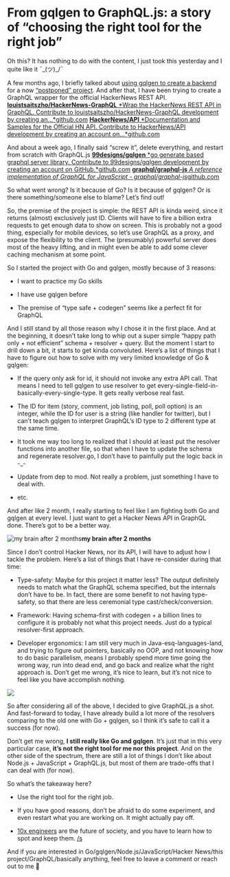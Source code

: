
# From gqlgen to GraphQL.js: a story of “choosing the right tool for the right job”

Oh this? It has nothing to do with the content, I just took this yesterday and I quite like it ¯\_(ツ)_/¯

A few months ago, I briefly talked about [using gqlgen to create a backend](https://medium.com/@louis993546/loft-choosing-graphql-instead-of-rest-api-w-the-help-of-gqlgen-14c8643ee9a1) for a now [“postponed” project](https://medium.com/@louis993546/loft-ill-be-back-974b748f5d19). And after that, I have been trying to create a GraphQL wrapper for the official HackerNews REST API.
[**louistsaitszho/HackerNews-GraphQL**
*Wrap the HackerNews REST API in GraphQL. Contribute to louistsaitszho/HackerNews-GraphQL development by creating an…*github.com](https://github.com/louistsaitszho/HackerNews-GraphQL)
[**HackerNews/API**
*Documentation and Samples for the Official HN API. Contribute to HackerNews/API development by creating an account on…*github.com](https://github.com/HackerNews/API)

And about a week ago, I finally said “screw it”, delete everything, and restart from scratch with GraphQL.js
[**99designs/gqlgen**
*go generate based graphql server library. Contribute to 99designs/gqlgen development by creating an account on GitHub.*github.com](https://github.com/99designs/gqlgen)
[**graphql/graphql-js**
*A reference implementation of GraphQL for JavaScript - graphql/graphql-js*github.com](https://github.com/graphql/graphql-js)

So what went wrong? Is it because of Go? Is it because of gqlgen? Or is there something/someone else to blame? Let’s find out!

So, the premise of the project is simple: the REST API is kinda weird, since it returns (almost) exclusively just ID. Clients will have to fire a billion extra requests to get enough data to show on screen. This is probably not a good thing, especially for mobile devices, so let’s use GraphQL as a proxy, and expose the flexibility to the client. The (presumably) powerful server does most of the heavy lifting, and in might even be able to add some clever caching mechanism at some point.

So I started the project with Go and gqlgen, mostly because of 3 reasons:

* I want to practice my Go skills

* I have use gqlgen before

* The premise of “type safe + codegen” seems like a perfect fit for GraphQL

And I still stand by all those reason why I chose it in the first place. And at the beginning, it doesn’t take long to whip out a super simple “happy path only + not efficient” schema + resolver + query. But the moment I start to drill down a bit, it starts to get kinda convoluted. Here’s a list of things that I have to figure out how to solve with my very limited knowledge of Go & gqlgen:

* If the query only ask for id, it should not invoke any extra API call. That means I need to tell gqlgen to use resolver to get every-single-field-in-basically-every-single-type. It gets really verbose real fast.

* The ID for item (story, comment, job listing, poll, poll option) is an integer, while the ID for user is a string (like handler for twitter), but I can’t teach gqlgen to interpret GraphQL’s ID type to 2 different type at the same time.

* It took me way too long to realized that I should at least put the resolver functions into another file, so that when I have to update the schema and regenerate resolver.go, I don’t have to painfully put the logic back in -_-

* Update from dep to mod. Not really a problem, just something I have to deal with.

* etc.

And after like 2 month, I really starting to feel like I am fighting both Go and gqlgen at every level. I just want to get a Hacker News API in GraphQL done. There’s got to be a better way.

![*my brain after 2 months*](https://cdn-images-1.medium.com/max/2000/1*XHhbQ21lLyLw3i2i6qeNEw.gif)**my brain after 2 months**

Since I don’t control Hacker News, nor its API, I will have to adjust how I tackle the problem. Here’s a list of things that I have re-consider during that time:

* Type-safety: Maybe for this project it matter less? The output definitely needs to match what the GraphQL schema specified, but the internals don’t have to be. In fact, there are some benefit to not having type-safety, so that there are less ceremonial type cast/check/conversion.

* Framework: Having schema-first with codegen + a billion lines to configure it is probably not what this project needs. Just do a typical resolver-first approach.

* Developer ergonomics: I am still very much in Java-esq-languages-land, and trying to figure out pointers, basically no OOP, and not knowing how to do basic parallelism, means I probably spend more time going the wrong way, run into dead end, and go back and realize what the right approach is. Don’t get me wrong, it’s nice to learn, but it’s not nice to feel like you have accomplish nothing.

![](https://cdn-images-1.medium.com/max/2000/1*sigTjKGJtjmJ0pVJLoqLFg.gif)

So after considering all of the above, I decided to give GraphQL.js a shot. And fast-forward to today, I have already build a lot more of the resolvers comparing to the old one with Go + gqlgen, so I think it’s safe to call it a success (for now).

Don’t get me wrong, **I still really like Go and gqlgen**. It’s just that in this very particular case, **it’s not the right tool for me nor this project**. And on the other side of the spectrum, there are still a lot of things I don’t like about Node.js + JavaScript + GraphQL.js, but most of them are trade-offs that I can deal with (for now).

So what’s the takeaway here?

* Use the right tool for the right job.

* If you have good reasons, don’t be afraid to do some experiment, and even restart what you are working on. It might actually pay off.

* [10x engineers](https://twitter.com/skirani/status/1149302828420067328) are the future of society, and you have to learn how to spot and keep them. [/s](https://www.urbandictionary.com/define.php?term=%2Fs)

And if you are interested in Go/gqlgen/Node.js/JavaScript/Hacker News/this project/GraphQL/basically anything, feel free to leave a comment or reach out to me 🤗
